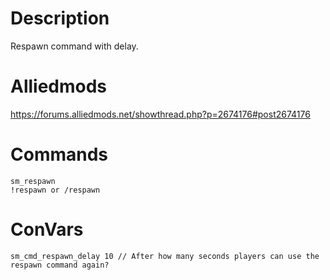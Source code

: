 # Description
Respawn command with delay.

# Alliedmods
https://forums.alliedmods.net/showthread.php?p=2674176#post2674176

# Commands
```
sm_respawn
!respawn or /respawn
```
# ConVars
```
sm_cmd_respawn_delay 10 // After how many seconds players can use the respawn command again?
```
